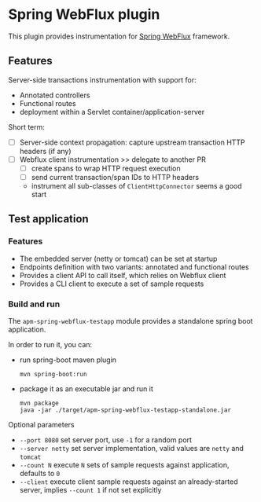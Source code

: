 # Spring WebFlux plugin

This plugin provides instrumentation
for [Spring WebFlux](https://docs.spring.io/spring/docs/current/spring-framework-reference/web-reactive.html) framework.

## Features

Server-side transactions instrumentation with support for:

- Annotated controllers
- Functional routes
- deployment within a Servlet container/application-server

Short term:

- [ ] Server-side context propagation: capture upstream transaction HTTP headers (if any)
- [ ] Webflux client instrumentation >> delegate to another PR
    - [ ] create spans to wrap HTTP request execution
    - [ ] send current transaction/span IDs to HTTP headers
    - instrument all sub-classes of `ClientHttpConnector` seems a good start

## Test application

### Features

- The embedded server (netty or tomcat) can be set at startup
- Endpoints definition with two variants: annotated and functional routes
- Provides a client API to call itself, which relies on Webflux client
- Provides a CLI client to execute a set of sample requests

### Build and run

The `apm-spring-webflux-testapp` module provides a standalone spring boot application.

In order to run it, you can:

- run spring-boot maven plugin
    ```
    mvn spring-boot:run
    ```
- package it as an executable jar and run it
    ```
    mvn package
    java -jar ./target/apm-spring-webflux-testapp-standalone.jar
    ```

Optional parameters

- `--port 8080` set server port, use `-1` for a random port
- `--server netty` set server implementation, valid values are `netty` and `tomcat`
- `--count N` execute `N` sets of sample requests against application, defaults to `0`
- `--client` execute client sample requests against an already-started server, implies `--count 1` if not set explicitly

